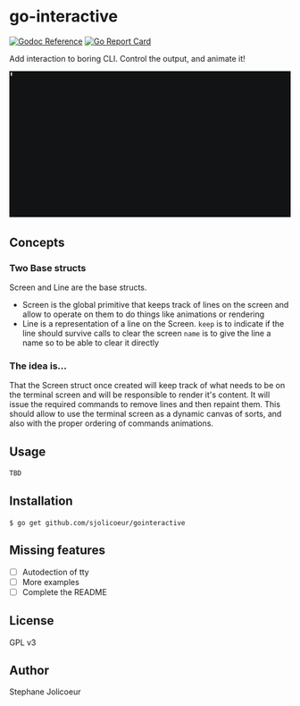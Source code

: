 # go-interactive

[![Godoc Reference](https://godoc.org/github.com/sjolicoeur/gointeractive?status.svg)](http://godoc.org/github.com/sjolicoeur/gointeractive)
[![Go Report Card](https://goreportcard.com/badge/github.com/sjolicoeur/gointeractive)](https://goreportcard.com/report/github.com/sjolicoeur/gointeractive)

Add interaction to boring CLI. Control the output, and animate it!

![Demo](doc/gointeractive-final.gif)


## Concepts


### Two Base structs

Screen and Line are the base structs.

- Screen is the global primitive that keeps track of lines on the screen and allow to operate on them to do things like animations or rendering
- Line is a representation of a line on the Screen. `keep` is to indicate if the line should survive calls to clear the screen `name` is to give the line a name so to be able to clear it directly

### The idea is...

That the Screen struct once created will keep track of what needs to be on the terminal screen and will be responsible
to render it's content. It will issue the required commands to remove lines and then repaint them. This should allow to
use the terminal screen as a dynamic canvas of sorts, and also with the proper ordering of commands animations.


## Usage

```go
TBD
```

## Installation

```
$ go get github.com/sjolicoeur/gointeractive
```

## Missing features

- [ ] Autodection of tty
- [ ] More examples
- [ ] Complete the README

## License

GPL v3

## Author

Stephane Jolicoeur 


